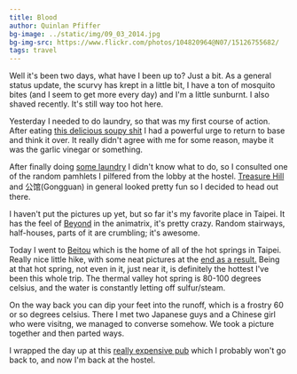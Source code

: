 ```yaml
---
title: Blood
author: Quinlan Pfiffer
bg-image: ../static/img/09_03_2014.jpg
bg-img-src: https://www.flickr.com/photos/104820964@N07/15126755682/
tags: travel
---
```


Well it's been two days, what have I been up to? Just a bit. As a general status
update, the scurvy has krept in a little bit, I have a ton of mosquito bites
(and I seem to get more every day) and I'm a little sunburnt. I also shaved
recently. It's still way too hot here.

Yesterday I needed to do laundry, so that was my first course of action. After
eating [this delicious soupy shit](https://www.flickr.com/photos/104820964@N07/15125264141/)
I had a powerful urge to return to base and think it over. It really didn't
agree with me for some reason, maybe it was the garlic vinegar or something.

After finally doing [some laundry](https://www.flickr.com/photos/104820964@N07/15127900602/)
I didn't know what to do, so I consulted one of the random pamhlets I pilfered
from the lobby at the hostel. [Treasure Hill](https://en.wikipedia.org/wiki/Treasure_Hill)
and 公馆(Gongguan) in general looked pretty fun so I decided to head out there.

I haven't put the pictures up yet, but so far it's my favorite place in Taipei.
It has the feel of [Beyond](https://www.youtube.com/watch?v=p3P4a2MBssc) in the
animatrix, it's pretty crazy. Random stairways, half-houses, parts of it are
crumbling; it's awesome.

Today I went to [Beitou](https://en.wikipedia.org/wiki/Beitou) which is the home
of all of the hot springs in Taipei. Really nice little hike, with some neat
pictures at the [end as a result.](https://www.flickr.com/photos/104820964@N07/14940571818/)
Being at that hot spring, not even in it, just near it, is definitely the
hottest I've been this whole trip. The thermal valley hot spring is 80-100
degrees celsius, and the water is constantly letting off sulfur/steam.

On the way back you can dip your feet into the runoff, which is a frostry 60 or
so degrees celsius. There I met two Japanese guys and a Chinese girl who were
visitng, we managed to converse somehow. We took a picture together and then
parted ways.

I wrapped the day up at this [really expensive pub](http://www.ontaptaipei.com/)
which I probably won't go back to, and now I'm back at the hostel.
